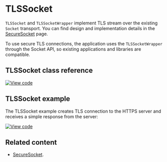 # TLSSocket

`TLSSocket` and `TLSSocketWrapper` implement TLS stream over the existing `Socket` transport. You can find design and implementation details in the [SecureSocket](../reference/secure-socket.html) page.

To use secure TLS connections, the application uses the `TLSSocketWrapper` through the Socket API, so existing applications and libraries are compatible.

## TLSSocket class reference

[![View code](https://www.mbed.com/embed/?type=library)](https://os.mbed.com/docs/v5.11/mbed-os-api-doxy/class_t_l_s_socket.html)

## TLSSocket example

The TLSSocket example creates TLS connection to the HTTPS server and receives a simple response from the server:

[![View code](https://www.mbed.com/embed/?url=https://github.com/ARMmbed/mbed-os-example-tls-socket/blob/master/)](https://github.com/ARMmbed/mbed-os-example-tls-socket/blob/master/main.cpp)

## Related content

- [SecureSocket](../reference/secure-socket.html).
